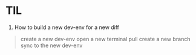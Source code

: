 # TIL
1. How to build a new dev-env for a new diff
  > create a new dev-env
  > open a new terminal
  > pull
  > create a new branch
  > sync to the new dev-env
